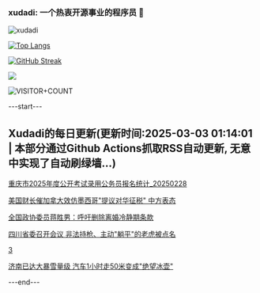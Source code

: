 ### xudadi: 一个热衷开源事业的程序员 👋

![xudadi](https://github-readme-stats-git-masterorgs-github-readme-stats-team.vercel.app/api?username=xudadi)

[![Top Langs](https://github-readme-stats.vercel.app/api/top-langs/?username=xudadi)](https://github.com/anuraghazra/github-readme-stats)

[![GitHub Streak](https://streak-stats.demolab.com?user=xudadi&locale=zh_Hans)](https://git.io/streak-stats)

![](https://raw.githubusercontent.com/xudadi/xudadi/main/assets/github-contribution-grid-snake.svg)

![VISITOR+COUNT](https://komarev.com/ghpvc/?username=xudadi&label=VISITOR+COUNT)


---start---

## Xudadi的每日更新(更新时间:2025-03-03 01:14:01 | 本部分通过Github Actions抓取RSS自动更新, 无意中实现了自动刷绿墙...)

[重庆市2025年度公开考试录用公务员报名统计_20250228](https://www.gongkaoleida.com/article/2305471)

[美国财长催加拿大效仿墨西哥"提议对华征税" 中方表态](https://m.163.com/news/article/JPIMMA0U0514R9OJ.html)

[全国政协委员蒋胜男：呼吁删除离婚冷静期条款](https://m.163.com/news/article/JPLUA1H905561G0D.html)

[四川省委召开会议 非法持枪、主动"躺平"的老虎被点名](https://m.163.com/news/article/JPLTPFUA051482MP.html)

[3](https://m.163.com/touch/news/sub/domestic)

[济南已达大暴雪量级 汽车1小时走50米变成"绝望冰壶"](https://m.163.com/news/article/JPLP955D055040N3.html)

---end---
